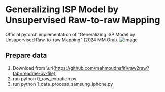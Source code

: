 # Generalizing ISP Model by Unsupervised Raw-to-raw Mapping
Official pytorch implementation of "Generalizing ISP Model by Unsupervised Raw-to-raw Mapping" (2024 MM Oral).
![image](https://github.com/user-attachments/assets/c1548325-1261-477b-a8f0-bf887622173b)
## Prepare data
1. Download from \url{https://github.com/mahmoudnafifi/raw2raw?tab=readme-ov-file}
2. run python 0_raw_extration.py
3. run python 1_data_process_samsung_iphone.py
